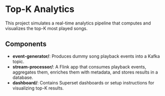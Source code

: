 # Top-K Analytics

This project simulates a real-time analytics pipeline that computes and visualizes the top-K most played songs.

## Components

- **event-generator/**: Produces dummy song playback events into a Kafka topic.
- **stream-processor/**: A Flink app that consumes playback events, aggregates them, enriches them with metadata, and stores results in a database.
- **dashboard/**: Contains Superset dashboards or setup instructions for visualizing top-K results.
